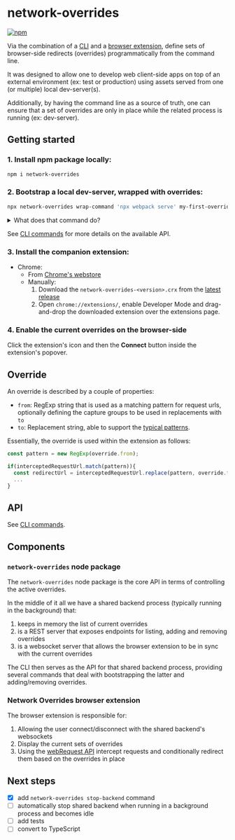 # network-overrides

[![npm](https://img.shields.io/npm/v/network-overrides)](https://www.npmjs.com/package/network-overrides)

Via the combination of a [CLI](./core/README.md) and a [browser extension](./extension/README.md), define sets of browser-side redirects (overrides) programmatically from the command line.

It was designed to allow one to develop web client-side apps on top of an external environment (ex: test or production) using assets served from one (or multiple) local dev-server(s).

Additionally, by having the command line as a source of truth, one can ensure that a set of overrides are only in place while the related process is running (ex: dev-server).

## Getting started

### 1. Install npm package locally:

```sh
npm i network-overrides
```

### 2. Bootstrap a local dev-server, wrapped with overrides:

```sh
npx network-overrides wrap-command 'npx webpack serve' my-first-override '[{"from":"https://live-cdn\\.com/(.*)","to":"http://localhost:8080/$1"}]' --ensure-backend
```

<details>
  <summary>What does that command do?</summary>
  <ol>
    <li>Ensure that the <strong>Network Overrides</strong> shared backend is running, which in turn will transmit the current overrides to the browser extension when necessary</li>
    <li>Add a single override which redirects assets from <code>https://live-cdn.com/</code> to the corresponding path under <code>http://localhost:8080/</code>. It belongs to an override set called <em>my-first-override</em></li>
    <li>Run <code>npx webpack serve</code> which will bootstrap the local webpack-dev-server</li>
    <li>Later, upon exiting, remove the override under <em>my-first-override</em></li>
  </ol>
</details>

See [CLI commands](core/README.md#cli-commands) for more details on the available API.

### 3. Install the companion extension:

- Chrome:
  - From [Chrome's webstore](https://chrome.google.com/webstore/detail/network-overrides/kineamfncbnialdjlpmhibfjegiiphkk)
  - Manually:
    1. Download the `network-overrides-<version>.crx` from the [latest release](https://github.com/miguel-silva/network-overrides/releases/latest)
    2. Open `chrome://extensions/`, enable Developer Mode and drag-and-drop the downloaded extension over the extensions page.

### 4. Enable the current overrides on the browser-side

Click the extension's icon and then the **Connect** button inside the extension's popover.

## Override

An override is described by a couple of properties:

- `from`: RegExp string that is used as a matching pattern for request urls, optionally defining the capture groups to be used in replacements with `to`
- `to`: Replacement string, able to support the [typical patterns](https://developer.mozilla.org/en-US/docs/Web/JavaScript/Reference/Global_Objects/String/replace#specifying_a_string_as_a_parameter).

Essentially, the override is used within the extension as follows:

```js
const pattern = new RegExp(override.from);

if(interceptedRequestUrl.match(pattern)){
  const redirectUrl = interceptedRequestUrl.replace(pattern, override.to);
  ...
}

```

## API

See [CLI commands](./core/README.md#cli-commands).

## Components

### `network-overrides` node package

The `network-overrides` node package is the core API in terms of controlling the active overrides.

In the middle of it all we have a shared backend process (typically running in the background) that:

1. keeps in memory the list of current overrides
2. is a REST server that exposes endpoints for listing, adding and removing overrides
3. is a websocket server that allows the browser extension to be in sync with the current overrides

The CLI then serves as the API for that shared backend process, providing several commands that deal with bootstrapping the latter and adding/removing overrides.

### Network Overrides browser extension

The browser extension is responsible for:

1. Allowing the user connect/disconnect with the shared backend's websockets
2. Display the current sets of overrides
3. Using the [webRequest API](https://developer.chrome.com/docs/extensions/reference/webRequest/) intercept requests and conditionally redirect them based on the overrides in place

## Next steps

- [x] add `network-overrides stop-backend` command
- [ ] automatically stop shared backend when running in a background process and becomes idle
- [ ] add tests
- [ ] convert to TypeScript
